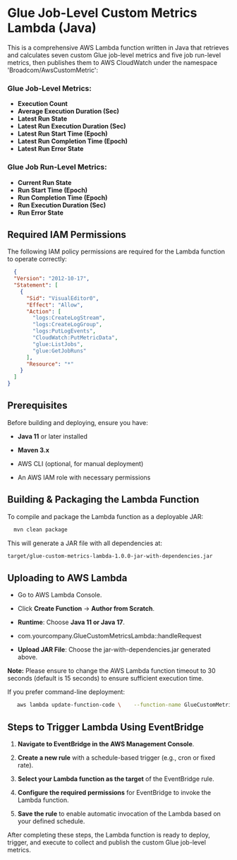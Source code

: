 
Glue Job-Level Custom Metrics Lambda (Java)
=========================================

This is a comprehensive AWS Lambda function written in Java that retrieves and calculates seven custom Glue job-level metrics and five job run-level 
metrics, then publishes them to AWS CloudWatch under the namespace 'Broadcom/AwsCustomMetric':

### Glue Job-Level Metrics:
*   **Execution Count**
*   **Average Execution Duration (Sec)**
*   **Latest Run State**
*   **Latest Run Execution Duration (Sec)**
*   **Latest Run Start Time (Epoch)**
*   **Latest Run Completion Time (Epoch)**
*   **Latest Run Error State**

### Glue Job Run-Level Metrics:
*   **Current Run State**
*   **Run Start Time (Epoch)**
*   **Run Completion Time (Epoch)**
*   **Run Execution Duration (Sec)**
*   **Run Error State**
    

Required IAM Permissions
------------------------

The following IAM policy permissions are required for the Lambda function to operate correctly:


```json
  {
  "Version": "2012-10-17",
  "Statement": [
    {
      "Sid": "VisualEditor0",
      "Effect": "Allow",
      "Action": [
        "logs:CreateLogStream",
        "logs:CreateLogGroup",
        "logs:PutLogEvents",
        "CloudWatch:PutMetricData",
        "glue:ListJobs",
        "glue:GetJobRuns"
      ],
      "Resource": "*"
    }
  ]
}

```
Prerequisites
-----------------

Before building and deploying, ensure you have:

*   **Java 11** or later installed
    
*   **Maven 3.x**
    
*   AWS CLI (optional, for manual deployment)
    
*   An AWS IAM role with necessary permissions
    

Building & Packaging the Lambda Function
-------------------------------------------

To compile and package the Lambda function as a deployable JAR:

``` bash
  mvn clean package
```

This will generate a JAR file with all dependencies at:

``` bash
target/glue-custom-metrics-lambda-1.0.0-jar-with-dependencies.jar
```

Uploading to AWS Lambda
---------------------------


*   Go to AWS Lambda Console.
    
*   Click **Create Function** → **Author from Scratch**.
    
*   **Runtime**: Choose **Java 11 or Java 17**.
    
*   com.yourcompany.GlueCustomMetricsLambda::handleRequest
    
*   **Upload JAR File**: Choose the jar-with-dependencies.jar generated above.

**Note:** Please ensure to change the AWS Lambda function timeout to 30 seconds (default is 15 seconds) to ensure sufficient execution time.
    

If you prefer command-line deployment:

``` bash
   aws lambda update-function-code \    --function-name GlueCustomMetricsLambda \    --zip-file fileb://target/glue-custom-metrics-lambda-1.0.0-jar-with-dependencies.jar  
```

    

Steps to Trigger Lambda Using EventBridge
-----------------------------------------

1.  **Navigate to EventBridge in the AWS Management Console**.
    
2.  **Create a new rule** with a schedule-based trigger (e.g., cron or fixed rate).
    
3.  **Select your Lambda function as the target** of the EventBridge rule.
    
4.  **Configure the required permissions** for EventBridge to invoke the Lambda function.
    
5.  **Save the rule** to enable automatic invocation of the Lambda based on your defined schedule.
    

After completing these steps, the Lambda function is ready to deploy, trigger, and execute to collect and publish the custom Glue job-level metrics.

